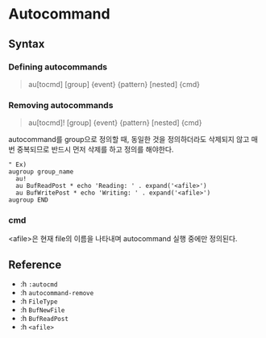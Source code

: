 # Autocommand

## Syntax

### Defining autocommands

> au[tocmd] [group] {event} {pattern} [nested] {cmd}

### Removing autocommands

> au[tocmd]! [group] {event} {pattern} [nested] {cmd}

autocommand를 group으로 정의할 때, 동일한 것을 정의하더라도 삭제되지 않고 매번 중복되므로 반드시 먼저 삭제를 하고 정의를 해야한다.

```vim
" Ex)
augroup group_name
  au!
  au BufReadPost * echo 'Reading: ' . expand('<afile>')
  au BufWritePost * echo 'Writing: ' . expand('<afile>')
augroup END
```

### cmd

\<afile>은 현재 file의 이름을 나타내며 autocommand 실행 중에만 정의된다.

## Reference

* :h `:autocmd`
* :h `autocommand-remove`
* :h `FileType`
* :h `BufNewFile`
* :h `BufReadPost`
* :h `<afile>`
